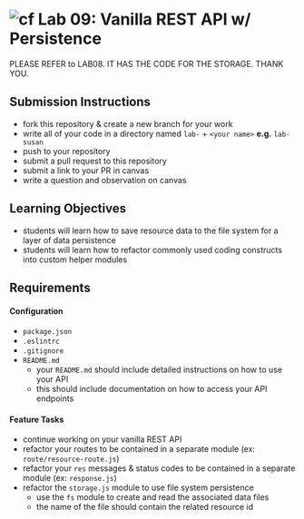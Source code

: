 ![cf](https://i.imgur.com/7v5ASc8.png) Lab 09: Vanilla REST API w/ Persistence
======

PLEASE REFER to LAB08.  IT HAS THE CODE FOR THE STORAGE.  THANK YOU.

## Submission Instructions
  * fork this repository & create a new branch for your work
  * write all of your code in a directory named `lab-` + `<your name>` **e.g.** `lab-susan`
  * push to your repository
  * submit a pull request to this repository
  * submit a link to your PR in canvas
  * write a question and observation on canvas

## Learning Objectives  
* students will learn how to save resource data to the file system for a layer of data persistence
* students will learn how to refactor commonly used coding constructs into custom helper modules

## Requirements

#### Configuration
* `package.json`
* `.eslintrc`
* `.gitignore`
* `README.md`
  * your `README.md` should include detailed instructions on how to use your API
  * this should include documentation on how to access your API endpoints

#### Feature Tasks
* continue working on your vanilla REST API
* refactor your routes to be contained in a separate module (ex: `route/resource-route.js`)
* refactor your `res` messages & status codes to be contained in a separate module (ex: `response.js`)
* refactor the `storage.js` module to use file system persistence
  * use the `fs` module to create and read the associated data files
  * the name of the file should contain the related resource id
